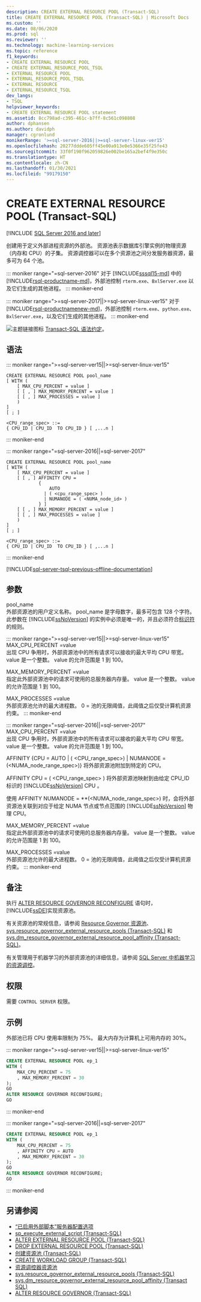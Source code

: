 ```yaml
---
description: CREATE EXTERNAL RESOURCE POOL (Transact-SQL)
title: CREATE EXTERNAL RESOURCE POOL (Transact-SQL) | Microsoft Docs
ms.custom: ''
ms.date: 08/06/2020
ms.prod: sql
ms.reviewer: ''
ms.technology: machine-learning-services
ms.topic: reference
f1_keywords:
- CREATE EXTERNAL RESOURCE POOL
- CREATE EXTERNAL_RESOURCE_POOL_TSQL
- EXTERNAL RESOURCE POOL
- EXTERNAL_RESOURCE_POOL_TSQL
- EXTERNAL RESOURCE
- EXTERNAL_RESOURCE_TSQL
dev_langs:
- TSQL
helpviewer_keywords:
- CREATE EXTERNAL RESOURCE POOL statement
ms.assetid: 8cc798ad-c395-461c-b7ff-8c561c098808
author: dphansen
ms.author: davidph
manager: cgronlund
monikerRange: '>=sql-server-2016||>=sql-server-linux-ver15'
ms.openlocfilehash: 20277ddde605ff45e00a913e0e5366e35f25fe43
ms.sourcegitcommit: 33f0f190f962059826e002be165a2bef4f9e350c
ms.translationtype: HT
ms.contentlocale: zh-CN
ms.lasthandoff: 01/30/2021
ms.locfileid: "99179150"
---
```

# <a name="create-external-resource-pool-transact-sql"></a>CREATE EXTERNAL RESOURCE POOL (Transact-SQL)
[!INCLUDE [SQL Server 2016 and later](../../includes/applies-to-version/sqlserver2016.md)]

创建用于定义外部进程资源的外部池。 资源池表示数据库引擎实例的物理资源（内存和 CPU）的子集。 资源调控器可以在多个资源池之间分发服务器资源，最多可为 64 个池。

::: moniker range="=sql-server-2016"
对于 [!INCLUDE[sssql15-md](../../includes/sssql16-md.md)] 中的[!INCLUDE[rsql-productname-md](../../includes/rsql-productname-md.md)]，外部池控制 `rterm.exe`、`BxlServer.exe` 以及它们生成的其他进程。
::: moniker-end

::: moniker range=">=sql-server-2017||>=sql-server-linux-ver15"
对于 [!INCLUDE[rsql-productnamenew-md](../../includes/rsql-productnamenew-md.md)]，外部池控制 `rterm.exe`、`python.exe`、`BxlServer.exe`，以及它们生成的其他进程。
::: moniker-end
  
![主题链接图标](../../database-engine/configure-windows/media/topic-link.gif "“主题链接”图标") [Transact-SQL 语法约定](../../t-sql/language-elements/transact-sql-syntax-conventions-transact-sql.md)。  
 

## <a name="syntax"></a>语法  
::: moniker range=">=sql-server-ver15||>=sql-server-linux-ver15"

```syntaxsql
CREATE EXTERNAL RESOURCE POOL pool_name  
[ WITH (  
    [ MAX_CPU_PERCENT = value ]  
    [ [ , ] MAX_MEMORY_PERCENT = value ]  
    [ [ , ] MAX_PROCESSES = value ]   
    )   
]  
[ ; ]  
  
<CPU_range_spec> ::=    
{ CPU_ID | CPU_ID  TO CPU_ID } [ ,...n ]  
```  
::: moniker-end

::: moniker range="=sql-server-2016||=sql-server-2017"
```syntaxsql
CREATE EXTERNAL RESOURCE POOL pool_name  
[ WITH (  
    [ MAX_CPU_PERCENT = value ]  
    [ [ , ] AFFINITY CPU =    
            {  
                AUTO   
              | ( <cpu_range_spec> )   
              | NUMANODE = ( <NUMA_node_id> )   
            } ]   
    [ [ , ] MAX_MEMORY_PERCENT = value ]  
    [ [ , ] MAX_PROCESSES = value ]   
    )   
]  
[ ; ]  
  
<CPU_range_spec> ::=    
{ CPU_ID | CPU_ID  TO CPU_ID } [ ,...n ]  
```  
::: moniker-end

[!INCLUDE[sql-server-tsql-previous-offline-documentation](../../includes/sql-server-tsql-previous-offline-documentation.md)]

## <a name="arguments"></a>参数

pool_name  
外部资源池的用户定义名称。 pool_name 是字母数字，最多可包含 128 个字符。 此参数在 [!INCLUDE[ssNoVersion](../../includes/ssnoversion-md.md)] 的实例中必须是唯一的，并且必须符合[标识符](../../relational-databases/databases/database-identifiers.md)的规则。  

::: moniker range=">=sql-server-ver15||>=sql-server-linux-ver15"
MAX_CPU_PERCENT =value  
出现 CPU 争用时，外部资源池中的所有请求可以接收的最大平均 CPU 带宽。 value 是一个整数。 value 的允许范围是 1 到 100。


MAX_MEMORY_PERCENT =value  
指定此外部资源池中的请求可使用的总服务器内存量。 value 是一个整数。 value 的允许范围是 1 到 100。

MAX_PROCESSES =value  
外部资源池允许的最大进程数。 0 = 池的无限阈值，此阈值之后仅受计算机资源约束。
::: moniker-end

::: moniker range="=sql-server-2016||=sql-server-2017"
MAX_CPU_PERCENT =value  
出现 CPU 争用时，外部资源池中的所有请求可以接收的最大平均 CPU 带宽。 value 是一个整数。 value 的允许范围是 1 到 100。

AFFINITY {CPU = AUTO | ( <CPU_range_spec>) | NUMANODE = (\<NUMA_node_range_spec>)} 将外部资源池附加到特定的 CPU。

AFFINITY CPU = ( <CPU_range_spec> ) 将外部资源池映射到由给定 CPU_ID 标识的 [!INCLUDE[ssNoVersion](../../includes/ssnoversion-md.md)] CPU 。

使用 AFFINITY NUMANODE = **(\<NUMA_node_range_spec>) 时，会将外部资源池关联到对应于给定 NUMA 节点或节点范围的 [!INCLUDE[ssNoVersion](../../includes/ssnoversion-md.md)] 物理 CPU。 

MAX_MEMORY_PERCENT =value  
指定此外部资源池中的请求可使用的总服务器内存量。 value 是一个整数。 value 的允许范围是 1 到 100。

MAX_PROCESSES =value  
外部资源池允许的最大进程数。 0 = 池的无限阈值，此阈值之后仅受计算机资源约束。
::: moniker-end

## <a name="remarks"></a>备注

执行 [ALTER RESOURCE GOVERNOR RECONFIGURE](../../t-sql/statements/alter-resource-governor-transact-sql.md) 语句时，[!INCLUDE[ssDE](../../includes/ssde-md.md)]实现资源池。

有关资源池的常规信息，请参阅 [Resource Governor 资源池](../../relational-databases/resource-governor/resource-governor-resource-pool.md)、[sys.resource_governor_external_resource_pools (Transact-SQL)](../../relational-databases/system-catalog-views/sys-resource-governor-external-resource-pools-transact-sql.md) 和 [sys.dm_resource_governor_external_resource_pool_affinity (Transact-SQL)](../../relational-databases/system-dynamic-management-views/sys-dm-resource-governor-external-resource-pool-affinity-transact-sql.md)。

有关管理用于机器学习的外部资源池的详细信息，请参阅 [SQL Server 中机器学习的资源调控](../../machine-learning/administration/resource-governor.md)。 

## <a name="permissions"></a>权限

需要 `CONTROL SERVER` 权限。

## <a name="examples"></a>示例

外部池已将 CPU 使用率限制为 75%。 最大内存为计算机上可用内存的 30%。

::: moniker range=">=sql-server-ver15||>=sql-server-linux-ver15"
```sql
CREATE EXTERNAL RESOURCE POOL ep_1
WITH (  
    MAX_CPU_PERCENT = 75
    , MAX_MEMORY_PERCENT = 30
);
GO
ALTER RESOURCE GOVERNOR RECONFIGURE;
GO
```
::: moniker-end

::: moniker range="=sql-server-2016||=sql-server-2017"
```sql
CREATE EXTERNAL RESOURCE POOL ep_1
WITH (  
    MAX_CPU_PERCENT = 75
    , AFFINITY CPU = AUTO
    , MAX_MEMORY_PERCENT = 30
);
GO
ALTER RESOURCE GOVERNOR RECONFIGURE;
GO
```
::: moniker-end

## <a name="see-also"></a>另请参阅

+ [“已启用外部脚本”服务器配置选项](../../database-engine/configure-windows/external-scripts-enabled-server-configuration-option.md)
+ [sp_execute_external_script (Transact-SQL)](../../relational-databases/system-stored-procedures/sp-execute-external-script-transact-sql.md)
+ [ALTER EXTERNAL RESOURCE POOL (Transact-SQL)](../../t-sql/statements/alter-external-resource-pool-transact-sql.md)
+ [DROP EXTERNAL RESOURCE POOL (Transact-SQL)](../../t-sql/statements/drop-external-resource-pool-transact-sql.md)
+ [创建资源池 (Transact-SQL)](../../t-sql/statements/create-resource-pool-transact-sql.md)
+ [CREATE WORKLOAD GROUP (Transact-SQL)](../../t-sql/statements/create-workload-group-transact-sql.md)
+ [资源调控器资源池](../../relational-databases/resource-governor/resource-governor-resource-pool.md)
+ [sys.resource_governor_external_resource_pools (Transact-SQL)](../../relational-databases/system-catalog-views/sys-resource-governor-external-resource-pools-transact-sql.md)
+ [sys.dm_resource_governor_external_resource_pool_affinity (Transact SQL)](../../relational-databases/system-dynamic-management-views/sys-dm-resource-governor-external-resource-pool-affinity-transact-sql.md)
+ [ALTER RESOURCE GOVERNOR (Transact-SQL)](../../t-sql/statements/alter-resource-governor-transact-sql.md)
